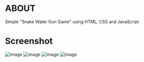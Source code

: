 <h1>ABOUT</h1>
Simple "Snake Water Gun Game" using HTML, CSS and JavaScript

<h1>Screenshot</h1>

![image](https://github.com/Nikita06211/Dev-Geeks/assets/120494269/ec374ac2-48e7-486e-9dad-cc9a190de5ab)
![image](https://github.com/Nikita06211/Dev-Geeks/assets/120494269/f33838d6-4d34-44fa-90fe-b77a636d60f5)
![image](https://github.com/Nikita06211/Dev-Geeks/assets/120494269/9d54b0d4-1cf9-4bfc-8937-d5143c81660a)
![image](https://github.com/Nikita06211/Dev-Geeks/assets/120494269/f8559f69-40b3-4152-a944-2536d86b1939)


